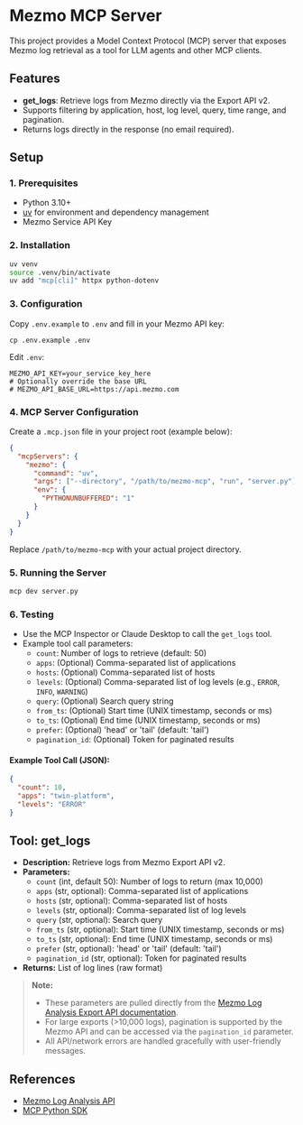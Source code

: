 # Mezmo MCP Server

This project provides a Model Context Protocol (MCP) server that exposes Mezmo log retrieval as a tool for LLM agents and other MCP clients.

## Features

- **get_logs**: Retrieve logs from Mezmo directly via the Export API v2.
- Supports filtering by application, host, log level, query, time range, and pagination.
- Returns logs directly in the response (no email required).

## Setup

### 1. Prerequisites

- Python 3.10+
- [uv](https://astral.sh/uv/) for environment and dependency management
- Mezmo Service API Key

### 2. Installation

```bash
uv venv
source .venv/bin/activate
uv add "mcp[cli]" httpx python-dotenv
```

### 3. Configuration

Copy `.env.example` to `.env` and fill in your Mezmo API key:

```
cp .env.example .env
```

Edit `.env`:

```
MEZMO_API_KEY=your_service_key_here
# Optionally override the base URL
# MEZMO_API_BASE_URL=https://api.mezmo.com
```

### 4. MCP Server Configuration

Create a `.mcp.json` file in your project root (example below):

```json
{
  "mcpServers": {
    "mezmo": {
      "command": "uv",
      "args": ["--directory", "/path/to/mezmo-mcp", "run", "server.py"],
      "env": {
        "PYTHONUNBUFFERED": "1"
      }
    }
  }
}
```

Replace `/path/to/mezmo-mcp` with your actual project directory.

### 5. Running the Server

```bash
mcp dev server.py
```

### 6. Testing

- Use the MCP Inspector or Claude Desktop to call the `get_logs` tool.
- Example tool call parameters:
  - `count`: Number of logs to retrieve (default: 50)
  - `apps`: (Optional) Comma-separated list of applications
  - `hosts`: (Optional) Comma-separated list of hosts
  - `levels`: (Optional) Comma-separated list of log levels (e.g., `ERROR`, `INFO`, `WARNING`)
  - `query`: (Optional) Search query string
  - `from_ts`: (Optional) Start time (UNIX timestamp, seconds or ms)
  - `to_ts`: (Optional) End time (UNIX timestamp, seconds or ms)
  - `prefer`: (Optional) 'head' or 'tail' (default: 'tail')
  - `pagination_id`: (Optional) Token for paginated results

#### Example Tool Call (JSON):

```json
{
  "count": 10,
  "apps": "twin-platform",
  "levels": "ERROR"
}
```

## Tool: get_logs

- **Description:** Retrieve logs from Mezmo Export API v2.
- **Parameters:**
  - `count` (int, default 50): Number of logs to return (max 10,000)
  - `apps` (str, optional): Comma-separated list of applications
  - `hosts` (str, optional): Comma-separated list of hosts
  - `levels` (str, optional): Comma-separated list of log levels
  - `query` (str, optional): Search query
  - `from_ts` (str, optional): Start time (UNIX timestamp, seconds or ms)
  - `to_ts` (str, optional): End time (UNIX timestamp, seconds or ms)
  - `prefer` (str, optional): 'head' or 'tail' (default: 'tail')
  - `pagination_id` (str, optional): Token for paginated results
- **Returns:** List of log lines (raw format)

> **Note:**
>
> - These parameters are pulled directly from the [Mezmo Log Analysis Export API documentation](https://docs.mezmo.com/log-analysis-api#export).
> - For large exports (>10,000 logs), pagination is supported by the Mezmo API and can be accessed via the `pagination_id` parameter.
> - All API/network errors are handled gracefully with user-friendly messages.

## References

- [Mezmo Log Analysis API](https://docs.mezmo.com/log-analysis-api#export)
- [MCP Python SDK](https://github.com/modelcontextprotocol/python-sdk)
